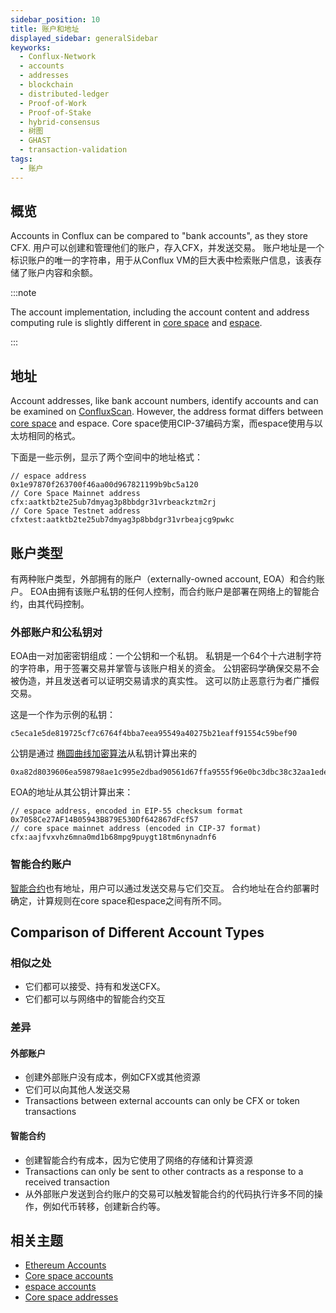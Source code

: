 ```yaml
---
sidebar_position: 10
title: 账户和地址
displayed_sidebar: generalSidebar
keyworks:
  - Conflux-Network
  - accounts
  - addresses
  - blockchain
  - distributed-ledger
  - Proof-of-Work
  - Proof-of-Stake
  - hybrid-consensus
  - 树图
  - GHAST
  - transaction-validation
tags:
  - 账户
---
```


## 概览

Accounts in Conflux can be compared to "bank accounts", as they store CFX. 用户可以创建和管理他们的账户，存入CFX，并发送交易。 账户地址是一个标识账户的唯一的字符串，用于从Conflux VM的巨大表中检索账户信息，该表存储了账户内容和余额。

:::note

The account implementation, including the account content and address computing rule is slightly different in [core space](../../core/core-space-basics/accounts.md) and [espace](../../espace/build/accounts.md).

:::

## 地址

Account addresses, like bank account numbers, identify accounts and can be examined on [ConfluxScan](https://confluxscan.org). However, the address format differs between [core space](../../core/core-space-basics/addresses.md) and espace. Core space使用CIP-37编码方案，而espace使用与以太坊相同的格式。

下面是一些示例，显示了两个空间中的地址格式：

``` 
// espace address
0x1e97870f263700f46aa00d967821199b9bc5a120
// Core Space Mainnet address
cfx:aatktb2te25ub7dmyag3p8bbdgr31vrbeackztm2rj
// Core Space Testnet address
cfxtest:aatktb2te25ub7dmyag3p8bbdgr31vrbeajcg9pwkc
```

## 账户类型

有两种账户类型，外部拥有的账户（externally-owned account, EOA）和合约账户。 EOA由拥有该账户私钥的任何人控制，而合约账户是部署在网络上的智能合约，由其代码控制。

### 外部账户和公私钥对

EOA由一对加密密钥组成：一个公钥和一个私钥。 私钥是一个64个十六进制字符的字符串，用于签署交易并掌管与该账户相关的资金。 公钥密码学确保交易不会被伪造，并且发送者可以证明交易请求的真实性。 这可以防止恶意行为者广播假交易。

这是一个作为示例的私钥：

```
c5eca1e5de819725cf7c6764f4bba7eea95549a40275b21eaff91554c59bef90
```

公钥是通过 [椭圆曲线加密算法](https://en.wikipedia.org/wiki/Elliptic_Curve_Digital_Signature_Algorithm)从私钥计算出来的

```
0xa82d8039606ea598798ae1c995e2dbad90561d67ffa9555f96e0bc3dbc38c32aa1ede8ab17a137b8515b94b158b49a746c77abc432c2677cb0a6d3240be98872
```

EOA的地址从其公钥计算出来：

```
// espace address, encoded in EIP-55 checksum format
0x7058Ce27AF14B05943B879E530Df642867dFcf57
// core space mainnet address (encoded in CIP-37 format)
cfx:aajfvxvhz6mna0md1b68mpg9puygt18tm6nynadnf6
```

### 智能合约账户

[智能合约](./contracts.md)也有地址，用户可以通过发送交易与它们交互。 合约地址在合约部署时确定，计算规则在core space和espace之间有所不同。

## Comparison of Different Account Types

### 相似之处

- 它们都可以接受、持有和发送CFX。
- 它们都可以与网络中的智能合约交互

### 差异

#### 外部账户

- 创建外部账户没有成本，例如CFX或其他资源
- 它们可以向其他人发送交易
- Transactions between external accounts can only be CFX or token transactions

#### 智能合约

- 创建智能合约有成本，因为它使用了网络的存储和计算资源
- Transactions can only be sent to other contracts as a response to a received transaction
- 从外部账户发送到合约账户的交易可以触发智能合约的代码执行许多不同的操作，例如代币转移，创建新合约等。

## 相关主题

- [Ethereum Accounts](https://ethereum.org/en/developers/docs/accounts/)
- [Core space accounts](../../core/core-space-basics/accounts.md)
- [espace accounts](../../espace/build/accounts.md)
- [Core space addresses](../../core/core-space-basics/addresses.md)
